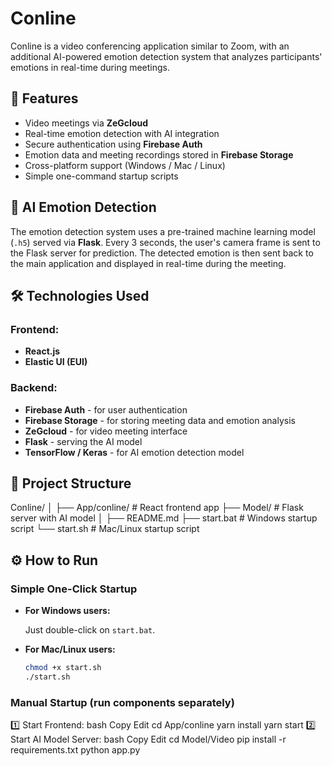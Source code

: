# Conline

Conline is a video conferencing application similar to Zoom, with an additional AI-powered emotion detection system that analyzes participants' emotions in real-time during meetings.

## 🚀 Features

- Video meetings via **ZeGcloud**
- Real-time emotion detection with AI integration
- Secure authentication using **Firebase Auth**
- Emotion data and meeting recordings stored in **Firebase Storage**
- Cross-platform support (Windows / Mac / Linux)
- Simple one-command startup scripts

## 🧠 AI Emotion Detection

The emotion detection system uses a pre-trained machine learning model (`.h5`) served via **Flask**. Every 3 seconds, the user's camera frame is sent to the Flask server for prediction. The detected emotion is then sent back to the main application and displayed in real-time during the meeting.

## 🛠 Technologies Used

### Frontend:
- **React.js**
- **Elastic UI (EUI)**

### Backend:
- **Firebase Auth** - for user authentication
- **Firebase Storage** - for storing meeting data and emotion analysis
- **ZeGcloud** - for video meeting interface
- **Flask** - serving the AI model
- **TensorFlow / Keras** - for AI emotion detection model

## 📂 Project Structure

Conline/
│
├── App/conline/ # React frontend app
├── Model/ # Flask server with AI model
│
├── README.md
├── start.bat # Windows startup script
└── start.sh # Mac/Linux startup script

## ⚙️ How to Run

### Simple One-Click Startup

- **For Windows users:**

  Just double-click on `start.bat`.

- **For Mac/Linux users:**

  ```bash
  chmod +x start.sh
  ./start.sh

### Manual Startup (run components separately)
1️⃣ Start Frontend:
bash
Copy
Edit
cd App/conline
yarn install
yarn start
2️⃣ Start AI Model Server:
bash
Copy
Edit
cd Model/Video
pip install -r requirements.txt
python app.py
